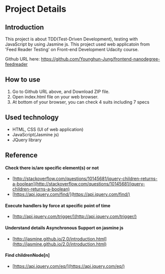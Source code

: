 # Project Details


## Introduction
This project is about TDD(Test-Driven Development), testing with JavaScript by using Jasmine js. This project used web applicatoin from 'Feed Reader Testing' on Front-end Development Udacity course.

Github URL here: https://github.com/Younghun-Jung/frontend-nanodegree-feedreader

## How to use
1. Go to Github URL above, and Download ZIP file.
2. Open index.html file on your web browser.
3. At bottom of your browser, you can check 4 suits including 7 specs

## Used technology
- HTML, CSS (UI of web application)
- JavaScript(Jasmine js)
- JQuery library

## Reference
#### Check there is/are specific element(s) or not
- [http://stackoverflow.com/questions/10145681/jquery-children-returns-a-boolean](http://stackoverflow.com/questions/10145681/jquery-children-returns-a-boolean)
- [https://api.jquery.com/find/](https://api.jquery.com/find/)

#### Execute handlers by force at specific point of time
- [http://api.jquery.com/trigger/](http://api.jquery.com/trigger/)

#### Understand details Asynchronous Support on jasmine js
- [http://jasmine.github.io/2.0/introduction.html](http://jasmine.github.io/2.0/introduction.html)

#### Find childrenNode[n]
- [https://api.jquery.com/eq/](https://api.jquery.com/eq/)
